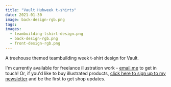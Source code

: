 ```yaml
---
title: "Vault Hubweek t-shirts"
date: 2021-01-30
image: back-design-rgb.png
tags:
images:
  - teambuilding-tshirt-design.png
  - back-design-rgb.png
  - front-design-rgb.png
---
```


A treehouse themed teambuilding week t-shirt design for Vault.

I'm currently available for freelance illustration work - [email me](mailto:vicky.hughes@hotmail.com) to get in touch! Or, if you'd like to buy illustrated products, [click here to sign up to my newsletter](https://mailchi.mp/8dcebb7ee0b4/shop-updates-signup-form) and be the first to get shop updates.